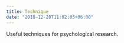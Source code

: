 ```yaml
---
title: Technique
date: "2018-12-28T11:02:05+06:00"
---
```

Useful techniques for psychological research.
